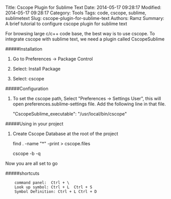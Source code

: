 Title: Cscope Plugin for Sublime Text
Date: 2014-05-17 09:28:17
Modified: 2014-05-17 09:28:17
Category: Tools
Tags: code, cscope, sublime, sublimetext
Slug: cscope-plugin-for-sublime-text
Authors: Ramz
Summary: A brief tutorial to configure cscope plugin for sublime text

 For browsing large c/c++ code base, the best way is to use cscope. To integrate cscope with sublime text, we need a plugin called CscopeSublime

#####Installation

  1. Go to Preferences -> Package Control

  2. Select: Install Package

  3. Select: cscope

#####Configuration

  1. To set the cscope path, Select "Preferences -> Settings User", this will open preferences.sublime-settings file. Add the following line in that file.

		"CscopeSublime_executable": "/usr/local/bin/cscope"

#####Using in your project

  1. Create Cscope Database at the root of the project

    	find . -name "*" -print > cscope.files

		cscope -b -q

  Now you are all set to go

#####shortcuts

        command panel:  Ctrl + \
        Look up symbol: Ctrl + L  Ctrl + S
        Symbol Definition: Ctrl + L Ctrl + D
